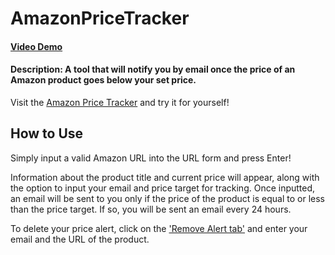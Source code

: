 # AmazonPriceTracker

#### [Video Demo](youtube.com/watch?v=Iz775rtNq8Y)
#### Description: A tool that will notify you by email once the price of an Amazon product goes below your set price. 
  
  Visit the [Amazon Price Tracker](https://ama-zon-price-tracker.herokuapp.com/) and try it for yourself!

## How to Use
  <p>
  Simply input a valid Amazon URL into the URL form and press Enter! 

  Information about the product title and current price will appear, along with the option to input your email and price target for tracking. Once inputted, an email will be sent to you only if the price of the product is equal to or less than the price target. If so, you will be sent an email every 24 hours.
    
   To delete your price alert, click on the ['Remove Alert tab'](https://ama-zon-price-tracker.herokuapp.com/remove) and enter your email and the URL of the product.
  </p>